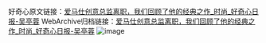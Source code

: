 好奇心原文链接：[爱马仕创意总监离职，我们回顾了他的经典之作_时尚_好奇心日报-吴亭蓉](https://www.qdaily.com/articles/1576.html)
WebArchive归档链接：[爱马仕创意总监离职，我们回顾了他的经典之作_时尚_好奇心日报-吴亭蓉](http://web.archive.org/web/20190623145946/https://www.qdaily.com/articles/1576.html)
![image](http://ww3.sinaimg.cn/large/007d5XDply1g3v4e6c2ufj30u07ufhdt)